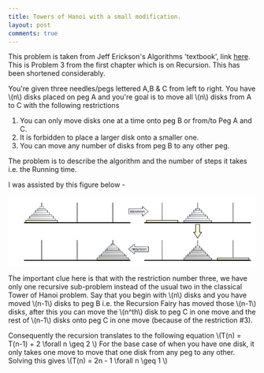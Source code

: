 ```yaml
---
title: Towers of Hanoi with a small modification.
layout: post
comments: true
---
```

This problem is taken from Jeff Erickson's Algorithms 'textbook', link [here](http://jeffe.cs.illinois.edu/teaching/algorithms).
This is Problem 3 from the first chapter which is on Recursion. This has been shortened considerably.

You're given three needles/pegs lettered A,B & C from left to right. You have \\(n\\) disks
placed on peg A and you're goal is to move all \\(n\\) disks from A to C with the
following restrictions

1. You can only move disks one at a time onto peg B or from/to Peg A and C.
2. It is forbidden to place a larger disk onto a smaller one.
3. You can move any number of disks from peg B to any other peg.

The problem is to describe the algorithm and the number of steps it takes i.e. the Running time.

I was assisted by this figure below - 

![image](https://github.com/sudk1896/sudk1896.github.io/blob/master/images/Screenshot%20from%202019-01-06%2016-12-18.png)

The important clue here is that with the restriction number three, we have only one recursive
sub-problem instead of the usual two in the classical Tower of Hanoi problem. Say that you
begin with \\(n\\) disks and you have moved \\(n-1\\) disks to peg B i.e. the Recursion Fairy has 
moved those \\(n-1\\) disks, after this you can move the \\(n^th\\) disk to peg C in one move
and the rest of \\(n-1\\) disks onto peg C in one move (because of the restriction #3).

Consequently the recursion translates to the following equation
\\(T(n) = T(n-1) + 2 \forall n \geq 2 \\)
For the base case of when you have one disk, it only takes one
move to move that one disk from any peg to any other. Solving this gives
\\(T(n) = 2n - 1 \forall n \geq 1 \\)